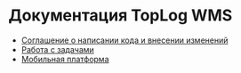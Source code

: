 # Документация TopLog WMS
* [Соглашение о написании кода и внесении изменений](process/Соглашение-о-написании-кода-и-внесении-изменений.md)
* [Работа с задачами](aspro-guides/task/task-guide.md)
* [Мобильная платформа](mobile-client/mobile-client-dev-guide.md)
